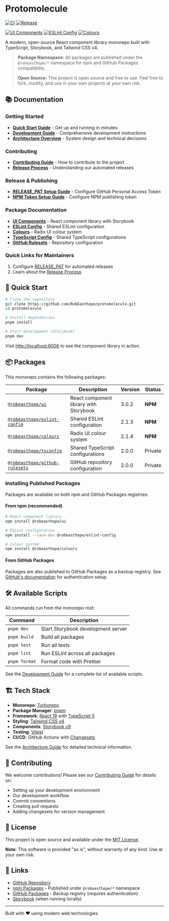 # Protomolecule

[![CI](https://github.com/RobEasthope/protomolecule/actions/workflows/linting-and-testing.yml/badge.svg)](https://github.com/RobEasthope/protomolecule/actions/workflows/linting-and-testing.yml)
[![Release](https://github.com/RobEasthope/protomolecule/actions/workflows/release.yml/badge.svg)](https://github.com/RobEasthope/protomolecule/actions/workflows/release.yml)

[![UI Components](https://img.shields.io/npm/v/@robeasthope/ui.svg?label=ui)](https://www.npmjs.com/package/@robeasthope/ui)
[![ESLint Config](https://img.shields.io/npm/v/@robeasthope/eslint-config.svg?label=eslint-config)](https://www.npmjs.com/package/@robeasthope/eslint-config)
[![Colours](https://img.shields.io/npm/v/@robeasthope/colours.svg?label=colours)](https://www.npmjs.com/package/@robeasthope/colours)

A modern, open-source React component library monorepo built with TypeScript, Storybook, and Tailwind CSS v4.

> **Package Namespace**: All packages are published under the `@robeasthope/*` namespace for npm and GitHub Packages compatibility.
>
> **Open Source**: This project is open source and free to use. Feel free to fork, modify, and use in your own projects at your own risk.

## 📚 Documentation

### Getting Started

- [**Quick Start Guide**](./docs/quick-start.md) - Get up and running in minutes
- [**Development Guide**](./docs/development.md) - Comprehensive development instructions
- [**Architecture Overview**](./docs/architecture.md) - System design and technical decisions

### Contributing

- [**Contributing Guide**](./docs/contributing.md) - How to contribute to the project
- [**Release Process**](./docs/release-process.md) - Understanding our automated releases

### Release & Publishing

- [**RELEASE_PAT Setup Guide**](./docs/release-pat-setup.md) - Configure GitHub Personal Access Token
- [**NPM Token Setup Guide**](./docs/npm-token-setup.md) - Configure NPM publishing token

### Package Documentation

- [**UI Components**](./packages/ui/README.md) - React component library with Storybook
- [**ESLint Config**](./packages/eslint-config/README.md) - Shared ESLint configuration
- [**Colours**](./packages/colours/README.md) - Radix UI colour system
- [**TypeScript Config**](./packages/tsconfig/README.md) - Shared TypeScript configurations
- [**GitHub Rulesets**](./packages/github-rulesets/README.md) - Repository configuration

### Quick Links for Maintainers

1. Configure [RELEASE_PAT](./docs/release-pat-setup.md) for automated releases
2. Learn about the [Release Process](./docs/release-process.md)

## 🚀 Quick Start

```bash
# Clone the repository
git clone https://github.com/RobEasthope/protomolecule.git
cd protomolecule

# Install dependencies
pnpm install

# Start development (Storybook)
pnpm dev
```

Visit [http://localhost:6006](http://localhost:6006) to see the component library in action.

## 📦 Packages

This monorepo contains the following packages:

| Package                                                      | Description                            | Version | Status  |
| ------------------------------------------------------------ | -------------------------------------- | ------- | ------- |
| [`@robeasthope/ui`](./packages/ui)                           | React component library with Storybook | 3.0.2   | **NPM** |
| [`@robeasthope/eslint-config`](./packages/eslint-config)     | Shared ESLint configuration            | 2.1.3   | **NPM** |
| [`@robeasthope/colours`](./packages/colours)                 | Radix UI colour system                 | 2.1.4   | **NPM** |
| [`@robeasthope/tsconfig`](./packages/tsconfig)               | Shared TypeScript configurations       | 2.0.0   | Private |
| [`@robeasthope/github-rulesets`](./packages/github-rulesets) | GitHub repository configuration        | 2.0.0   | Private |

### Installing Published Packages

Packages are available on both npm and GitHub Packages registries:

#### From npm (recommended)

```bash
# React component library
npm install @robeasthope/ui

# ESLint configuration
npm install --save-dev @robeasthope/eslint-config

# Colour system
npm install @robeasthope/colours
```

#### From GitHub Packages

Packages are also published to GitHub Packages as a backup registry. See [GitHub's documentation](https://docs.github.com/en/packages/working-with-a-github-packages-registry/working-with-the-npm-registry) for authentication setup.

## 🛠️ Available Scripts

All commands run from the monorepo root:

| Command       | Description                        |
| ------------- | ---------------------------------- |
| `pnpm dev`    | Start Storybook development server |
| `pnpm build`  | Build all packages                 |
| `pnpm test`   | Run all tests                      |
| `pnpm lint`   | Run ESLint across all packages     |
| `pnpm format` | Format code with Prettier          |

See the [Development Guide](./docs/development.md) for a complete list of available scripts.

## 🏗️ Tech Stack

- **Monorepo**: [Turborepo](https://turbo.build/)
- **Package Manager**: [pnpm](https://pnpm.io/)
- **Framework**: [React 19](https://react.dev/) with [TypeScript 5](https://www.typescriptlang.org/)
- **Styling**: [Tailwind CSS v4](https://tailwindcss.com/)
- **Components**: [Storybook v9](https://storybook.js.org/)
- **Testing**: [Vitest](https://vitest.dev/)
- **CI/CD**: GitHub Actions with [Changesets](https://github.com/changesets/changesets)

See the [Architecture Guide](./docs/architecture.md) for detailed technical information.

## 🤝 Contributing

We welcome contributions! Please see our [Contributing Guide](./docs/contributing.md) for details on:

- Setting up your development environment
- Our development workflow
- Commit conventions
- Creating pull requests
- Adding changesets for version management

## 📄 License

This project is open source and available under the [MIT License](LICENSE).

**Note**: This software is provided "as is", without warranty of any kind. Use at your own risk.

## 🔗 Links

- [GitHub Repository](https://github.com/RobEasthope/protomolecule)
- [npm Packages](https://www.npmjs.com/~robeasthope) - Published under `@robeasthope/*` namespace
- [GitHub Packages](https://github.com/RobEasthope?tab=packages) - Backup registry (requires authentication)
- [Storybook](http://localhost:6006) (when running locally)

---

Built with ❤️ using modern web technologies
